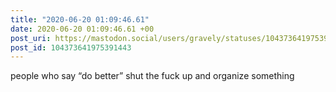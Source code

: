 ```yaml
---
title: "2020-06-20 01:09:46.61"
date: 2020-06-20 01:09:46.61 +00
post_uri: https://mastodon.social/users/gravely/statuses/104373641975391443
post_id: 104373641975391443
---
```

people who say “do better” shut the fuck up and organize something



